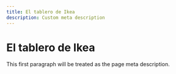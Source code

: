 ```yaml
---
title: El tablero de Ikea
description: Custom meta description
---
```


# El tablero de Ikea

This first paragraph will be treated as the page meta description.
